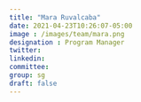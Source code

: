 ```yaml
---
title: "Mara Ruvalcaba"
date: 2021-04-23T10:26:07-05:00
image : /images/team/mara.png
designation : Program Manager
twitter:
linkedin: 
committee: 
group: sg
draft: false
---
```


